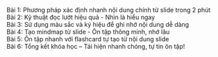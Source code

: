 Bài 1: Phương pháp xác định nhanh nội dung chính từ slide trong 2 phút  
Bài 2: Kỹ thuật đọc lướt hiệu quả - Nhìn là hiểu ngay  
Bài 3: Sử dụng màu sắc và ký hiệu để ghi nhớ nội dung dễ dàng  
Bài 4: Tạo mindmap từ slide - Ôn tập thông minh, nhớ lâu  
Bài 5: Ôn tập nhanh với flashcard tự tạo từ nội dung slide  
Bài 6: Tổng kết khóa học – Tái hiện nhanh chóng, tự tin ôn tập!